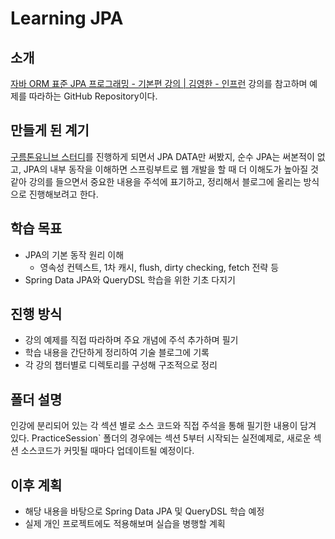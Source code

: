 # Learning JPA

## 소개

[자바 ORM 표준 JPA 프로그래밍 - 기본편 강의 | 김영한 - 인프런](https://www.inflearn.com/course/ORM-JPA-Basic) 강의를 참고하며 예제를 따라하는 GitHub Repository이다.

## 만들게 된 계기

[구름톤유니브 스터디](https://velog.io/@bgh1234554/%EA%B5%AC%EB%A6%84%ED%86%A4%EC%9C%A0%EB%8B%88%EB%B8%8C-%EB%B0%B1%EC%97%94%EB%93%9C-%EA%B5%90%EB%82%B4-%EC%8A%A4%ED%84%B0%EB%94%94-2%EC%A3%BC%EC%B0%A8)를 진행하게 되면서 JPA DATA만 써봤지, 순수 JPA는 써본적이 없고, JPA의 내부 동작을 이해하면 스프링부트로 웹 개발을 할 때 더 이해도가 높아질 것 같아 강의를 들으면서 중요한 내용을 주석에 표기하고, 정리해서 블로그에 올리는 방식으로 진행해보려고 한다.

## 학습 목표

- JPA의 기본 동작 원리 이해
  - 영속성 컨텍스트, 1차 캐시, flush, dirty checking, fetch 전략 등
- Spring Data JPA와 QueryDSL 학습을 위한 기초 다지기

## 진행 방식

- 강의 예제를 직접 따라하며 주요 개념에 주석 추가하며 필기
- 학습 내용을 간단하게 정리하여 기술 블로그에 기록
- 각 강의 챕터별로 디렉토리를 구성해 구조적으로 정리

## 폴더 설명

인강에 분리되어 있는 각 섹션 별로 소스 코드와 직접 주석을 통해 필기한 내용이 담겨 있다.
PracticeSession` 폴더의 경우에는 섹션 5부터 시작되는 실전예제로, 새로운 섹션 소스코드가 커밋될 때마다 업데이트될 예정이다.

## 이후 계획

- 해당 내용을 바탕으로 Spring Data JPA 및 QueryDSL 학습 예정
- 실제 개인 프로젝트에도 적용해보며 실습을 병행할 계획
